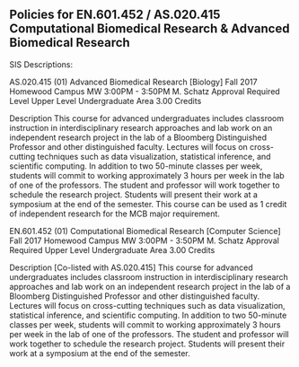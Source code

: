 ## Policies for EN.601.452 / AS.020.415 Computational Biomedical Research & Advanced Biomedical Research

SIS Descriptions:

AS.020.415 (01)	Advanced Biomedical Research [Biology]
Fall 2017	Homewood Campus	MW 3:00PM - 3:50PM	M. Schatz	Approval Required
Level Upper Level Undergraduate	Area
3.00	Credits 

Description
This course for advanced undergraduates includes classroom instruction in interdisciplinary research approaches and lab work on an independent research project in the lab of a Bloomberg Distinguished Professor and other distinguished faculty. Lectures will focus on cross-cutting techniques such as data visualization, statistical inference, and scientific computing. In addition to two 50-minute classes per week, students will commit to working approximately 3 hours per week in the lab of one of the professors. The student and professor will work together to schedule the research project. Students will present their work at a symposium at the end of the semester. This course can be used as 1 credit of independent research for the MCB major requirement. 


EN.601.452 (01)	Computational Biomedical Research [Computer Science]
Fall 2017	Homewood Campus	MW 3:00PM - 3:50PM	M. Schatz	Approval Required
Upper Level Undergraduate	Area
3.00 Credits

Description
[Co-listed with AS.020.415] This course for advanced undergraduates includes classroom instruction in interdisciplinary research approaches and lab work on an independent research project in the lab of a Bloomberg Distinguished Professor and other distinguished faculty. Lectures will focus on cross-cutting techniques such as data visualization, statistical inference, and scientific computing. In addition to two 50-minute classes per week, students will commit to working approximately 3 hours per week in the lab of one of the professors. The student and professor will work together to schedule the research project. Students will present their work at a symposium at the end of the semester. 
